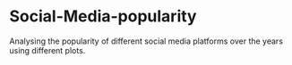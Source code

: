 # Social-Media-popularity
Analysing the popularity of different social media platforms over the years using different plots.

